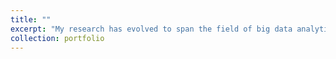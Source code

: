 ```yaml
---
title: ""
excerpt: "My research has evolved to span the field of big data analytics (BDA), operations research (OR), and industrial engineering (IE). In the current era of Industry 5.0, Web 2.0 and Supply Chain 4.0, the interface of data analytics with IE and OR has the potential to substantially improve business operations for faster and smarter decision-making, which, in turn, reduces costs, increases revenue, and facilitates sustainable practice. Accordingly, my research seeks to develop quantitative data-driven models/algorithms for optimizing system processes and supporting business decisions. In particular, my research has transdisciplinary application and impact in four key areas, namely, Health Care Operations Management, Preventive Health Care, Service Systems, and Transportation/Logistics. Besides, my research has received press mentions from different media outlets such as ISE Magazine, Science Trends blog, University News releases, and Twitter. My scholarly activities and contributions in the aforementioned research areas and future research plans are highlighted in the following sections."
collection: portfolio
---
```



